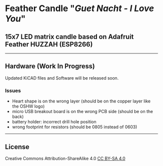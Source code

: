 # Feather Candle "_Guet Nacht - I Love You_"
## 15x7 LED matrix candle based on Adafruit Feather HUZZAH (ESP8266)

---

## Hardware (Work In Progress)

Updated KiCAD files and Software will be released soon.

### Issues

- Heart shape is on the wrong layer (should be on the copper layer like the OSHW logo)
- micro USB breakout board is on the wrong PCB side (should be on the back)
- battery holder: incorrect drill hole position
- wrong footprint for resistors (should be 0805 instead of 0603)

---

## License

Creative Commons Attribution-ShareAlike 4.0 [CC BY-SA 4.0](https://creativecommons.org/licenses/by-sa/4.0/)








